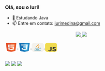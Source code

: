 ### Olá, sou o Iuri!
- 🌱 Estudando Java
- 📫 Entre em contato: iurimedina@gmail.com
<div align="center">
  <a href="https://github.com/iuri-medina">
  <img height="170em" src="https://github-readme-stats.vercel.app/api?username=iuri-medina&show_icons=true&theme=algolia&include_all_commits=true&count_private=true"/>
  <img height="170em" src="https://github-readme-stats.vercel.app/api/top-langs/?username=iuri-medina&layout=compact&langs_count=7&theme=algolia"/>
</div>

<div style="display: inline_block"><br>
   <img align="center" alt="iuri-HTML" height="30" width="40" src="https://raw.githubusercontent.com/devicons/devicon/master/icons/html5/html5-original.svg">
   <img align="center" alt="iuri-CSS" height="30" width="40" src="https://raw.githubusercontent.com/devicons/devicon/master/icons/css3/css3-original.svg">
   <img align="center" alt="iuri-Python" height="30" width="40" src="https://github.com/tandpfun/skill-icons/blob/main/icons/Java-Light.svg">
   <img align="center" alt="iuri-Js" height="30" width="40" src="https://github.com/tandpfun/skill-icons/blob/main/icons/JavaScript.svg">
</div>
  
 ##
  
<div>
  <a href="https://instagram.com/iuri_medina" target="_blank"><img src="https://img.shields.io/badge/-Instagram-%23E4405F?style=for-the-badge&logo=instagram&logoColor=white" target="_blank"></a>
  <a href = "mailto:iurimedina@gmail.com"><img src="https://img.shields.io/badge/-Gmail-%23333?style=for-the-badge&logo=gmail&logoColor=white" target="_blank"></a>
  <a href="https://www.linkedin.com/in/iuri-medina-ab171b217/" target="_blank"><img src="https://img.shields.io/badge/-LinkedIn-%230077B5?style=for-the-badge&logo=linkedin&logoColor=white" target="_blank"></a> 
</div>

